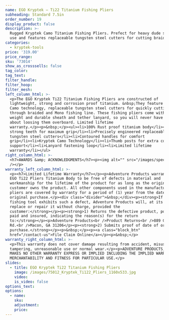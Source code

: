 ```yaml
---
name: EGO Kryptek — Ti22 Titanium Fishing Pliers
subheading: Standard 7.5in
order_number: 19
display_product: false
description: >-
  Rugged Kryptek Camo Titanium Fishing Pliers. Prefect for heavy dude salt water
  use and features replaceable tungsten steel cutters for cutting braided lines.
categories:
  - kryptek-tools
price: '319.00'
price_range:
sku: '73014'
show_as_crosssells: false
tag_color:
tag_text:
filter_handle:
filter_hoop:
filter_mesh:
left_column_html: >-
  <p>The EGO Kryptek Ti22 Titanium Fishing Pliers are constructed of
  lightweight, strong and corrosion proof titanium. &nbsp;They feature Kryptek
  Camo technology, replaceable tungsten steel cutters for quickly cutting
  through braided and Mono fishing line. These fishing pliers come with a light
  weight and durable sheath and tether lanyard, so you will never have to worry
  about loosing them overboard. Limited lifetime
  warranty.</p><p>&nbsp;</p><ul><li>100% Rust proof titanium body</li><li>Ultra
  strong teeth for maximum grip</li><li>Precisely engineered replaceable
  tungsten steel cutters</li><li>Contoured handles for comfort
  grip</li><li>Kryptek Camo Technology</li><li>Thumb posts for extra control and
  support</li><li>Lanyard fastening loop</li><li>Limited lifetime
  warranty</li></ul>
right_column_html: >-
  <h7>AWARDS &amp; ACKNOWLEDGMENTS</h7><p><img alt="" src="/images/spec2.jpg"
  /></p>
warranty_left_column_html: >-
  <p><h7>Limited Lifetime Warranty</h7></p><p>Adventure Products warrants the
  EGO Ti22 Pliers Titanium Body to be free of defects in material and
  workmanship for the lifetime of the product for as long as the original
  customer owns the product. All other components used in the manufacture of the
  pliers are covered by warranty for a period of (1) year from the date of
  original purchase.</p><div class="divider">&nbsp;</div><p><strong>If your EGO
  fishing tool exhibits such a defect, Adventure Products will, at its option,
  replace or repair it without charge, provided the
  customer:</strong></p><p><strong>1) Returns the defective product, postage
  paid and insured, indicating the reason(s) for the return
  to:</strong></p><p>Adventure Products<br />Product Returns<br />889 Guy Paine
  Rd.<br />Macon, GA 31206</p><p><strong>2) Submits proof of date of original
  purchase.</strong></p><p>&nbsp;</p><p><a class="block_btn"
  href="/contact-us">File Claim Online</a></p><p>&nbsp;</p>
warranty_right_column_html: >-
  <p>This warranty does not cover damage resulting from accident, misuse, abuse,
  tampering, unreasonable use or normal wear.</p><p>ADVENTURE PRODUCTS, INC.
  MAKES NO OTHER WARRANTY EXPRESS OR IMPLIED INCLUDING THE IMPLIED WARRANTIES OF
  MERCHANTABILITY AND FITNESS FOR PARTICULAR USE.</p>
slides:
  - title: EGO Kryptek Ti22 Titanium Fishing Pliers
    image: /images/75012_Kryptek_Ti122_Pliers_1160x533.jpg
    video:
    is_video: false
options_text:
options:
  - name:
    sku:
    adjustment:
    price:
---
```

